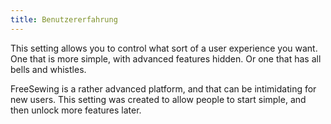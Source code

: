 ```yaml
---
title: Benutzererfahrung
---
```


This setting allows you to control what sort of a user experience you want. One that is more simple, with advanced features hidden. Or one that has all bells and whistles.

FreeSewing is a rather advanced platform, and that can be intimidating for new users. This setting was created to allow people to start simple, and then unlock more features later.
